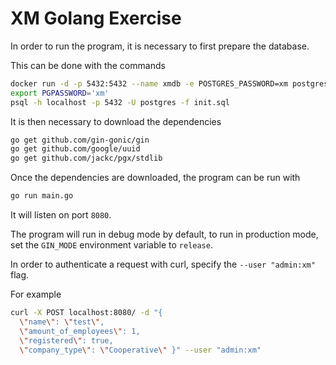 # XM Golang Exercise

In order to run the program, it is necessary to first prepare the database.

This can be done with the commands
```bash
docker run -d -p 5432:5432 --name xmdb -e POSTGRES_PASSWORD=xm postgres
export PGPASSWORD='xm'
psql -h localhost -p 5432 -U postgres -f init.sql
```

It is then necessary to download the dependencies
```bash
go get github.com/gin-gonic/gin
go get github.com/google/uuid
go get github.com/jackc/pgx/stdlib
```

Once the dependencies are downloaded, the program can be run with
```bash
go run main.go
```

It will listen on port `8080`.

The program will run in debug mode by default, to run in production mode, set the `GIN_MODE` environment variable to `release`.

In order to authenticate a request with curl, specify the `--user "admin:xm"` flag.

For example
```bash
curl -X POST localhost:8080/ -d "{
  \"name\": \"test\",
  \"amount_of_employees\": 1,
  \"registered\": true,
  \"company_type\": \"Cooperative\" }" --user "admin:xm"
```

